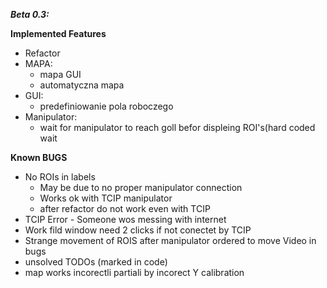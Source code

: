 ***Beta 0.3:***

**Implemented Features**

- Refactor
- MAPA:
    - mapa GUI
    - automatyczna mapa
- GUI:
    - predefiniowanie pola roboczego
- Manipulator:
    - wait for manipulator to reach goll befor displeing ROI's(hard coded wait

**Known BUGS**

- No ROIs in labels
    - May be due to no proper manipulator connection
    - Works ok with TCIP manipulator
    - after refactor do not work even with TCIP
- TCIP Error - Someone wos messing with internet
- Work fild window need 2 clicks if not conectet by TCIP
- Strange movement of ROIS after manipulator ordered to move Video in bugs
- unsolved TODOs (marked in code)
- map works incorectli partiali by incorect Y calibration
